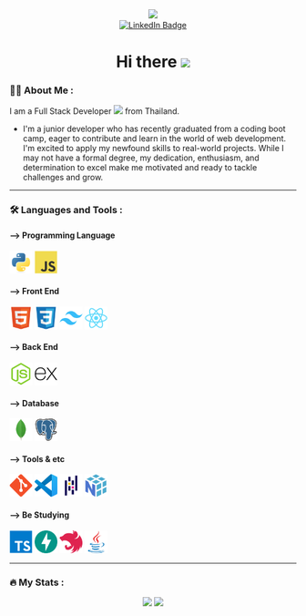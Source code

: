 
<!--
**Little-BlackCat/little-blackcat** is a ✨ _special_ ✨ repository because its `README.md` (this file) appears on your GitHub profile.

Here are some ideas to get you started:

- 🔭 I’m currently working on ...
- 🌱 I’m currently learning ...
- 👯 I’m looking to collaborate on ...
- 🤔 I’m looking for help with ...
- 💬 Ask me about ...
- 📫 How to reach me: ...
- 😄 Pronouns: ...
- ⚡ Fun fact: ...
-->

<div id="header" align="center">
  <img src="https://media.giphy.com/media/M9gbBd9nbDrOTu1Mqx/giphy.gif" width="100"/>
  <div id="badges">
  <a href="https://www.linkedin.com/in/banyawat-y/">
    <img src="https://img.shields.io/badge/LinkedIn-blue?style=for-the-badge&logo=linkedin&logoColor=white" alt="LinkedIn Badge"/>
  </a>
</div>

<h1>
  Hi there
  <img src="https://media.giphy.com/media/hvRJCLFzcasrR4ia7z/giphy.gif" width="30px"/>
</h1>
</div>

### :man_technologist: About Me :
I am a Full Stack Developer <img src="https://media.giphy.com/media/WUlplcMpOCEmTGBtBW/giphy.gif" width="30"> from Thailand.
- I'm a junior developer who has recently graduated from a coding boot camp, eager to contribute and learn in the world of web development. I'm excited to apply my newfound skills to real-world projects. While I may not have a formal degree, my dedication, enthusiasm, and determination to excel make me motivated and ready to tackle challenges and grow.

---

### :hammer_and_wrench: Languages and Tools :

<div display='grid' col=3 row=2>
  
  <div>
  <h4>--> Programming Language</h4>
  <img src="https://github.com/devicons/devicon/blob/master/icons/python/python-original.svg" title="Python" alt="Python" width="40" height="40" />
  <img src="https://github.com/devicons/devicon/blob/master/icons/javascript/javascript-original.svg" title="JS" alt="JS" width="40" height="40" />
  </div>
  
  <div>
  <h4>--> Front End</h4>
  <img src="https://github.com/devicons/devicon/blob/master/icons/html5/html5-original.svg" title="HTTP5" alt="HTTP5" width="40" height="40" />
  <img src="https://github.com/devicons/devicon/blob/master/icons/css3/css3-original.svg" title="CSS3" alt="CSS3" width="40" height="40" />
  <img src="https://github.com/devicons/devicon/blob/master/icons/tailwindcss/tailwindcss-plain.svg" title="Tailwindcss" alt="Tailwindcss" width="40" height="40" />
  <img src="https://github.com/devicons/devicon/blob/master/icons/react/react-original.svg" title="React" alt="React" width="40" height="40" />
  </div>

  <div>
  <h4>--> Back End</h4>
  <img src="https://github.com/devicons/devicon/blob/master/icons/nodejs/nodejs-original.svg" title="NodeJS" alt="NodeJS" width="40" height="40" />
  <img src="https://github.com/devicons/devicon/blob/master/icons/express/express-original.svg" title="Express" alt="Express" width="40" height="40" />
  </div>

  <div>
  <h4>--> Database</h4>
  <img src="https://github.com/devicons/devicon/blob/master/icons/mongodb/mongodb-original.svg" title="MongoDB" alt="MongoDB" width="40" height="40" />
  <img src="https://github.com/devicons/devicon/blob/master/icons/postgresql/postgresql-original.svg" title="Postgresql" alt="Postgresql" width="40" height="40" />
  </div>
  
  <div>
  <h4>--> Tools & etc</h4>
  <img src="https://github.com/devicons/devicon/blob/master/icons/git/git-original.svg" title="Git" alt="Git" width="40" height="40" />
  <img src="https://github.com/devicons/devicon/blob/master/icons/vscode/vscode-original.svg" title="VSCode" alt="VSCode" width="40" height="40" />
  <img src="https://github.com/devicons/devicon/blob/master/icons/pandas/pandas-original.svg" title="Pandas" alt="Pandas" width="40" height="40" />
  <img src="https://github.com/devicons/devicon/blob/master/icons/numpy/numpy-original.svg" title="Numpy" alt="Numpy" width="40" height="40" />
  </div>

  <div>
  <h4>--> Be Studying</h4>
  <img src="https://github.com/devicons/devicon/blob/master/icons/typescript/typescript-original.svg" title="TS" alt="TS" width="40" height="40" />
  <img src="https://github.com/devicons/devicon/blob/master/icons/fastapi/fastapi-original.svg" title="FastAPI" alt="FastAPI" width="40" height="40" />
  <img src="https://github.com/devicons/devicon/blob/master/icons/nestjs/nestjs-plain.svg" title="NestJS" alt="NestJS" width="40" height="40" />
  <img src="https://github.com/devicons/devicon/blob/master/icons/java/java-original.svg" title="Java" alt="Java" width="40" height="40" />
  </div>
  
</div>

---

### :fire: My Stats :
<div align="center">
  <img src="https://streak-stats.demolab.com?user=little-blackcat&theme=dark&border_radius=5" />
  
  <img src ="https://github-readme-stats.vercel.app/api/top-langs/?username=little-blackcat&layout=compact&theme=vision-friendly-dark" />
</div>

<!--START_SECTION:waka-->
<!--END_SECTION:waka-->



